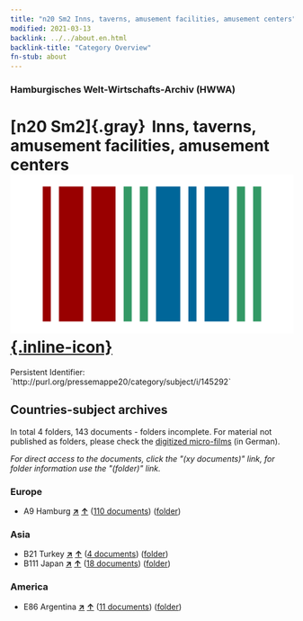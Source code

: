 ```yaml
---
title: "n20 Sm2 Inns, taverns, amusement facilities, amusement centers"
modified: 2021-03-13
backlink: ../../about.en.html
backlink-title: "Category Overview"
fn-stub: about
---
```


### Hamburgisches Welt-Wirtschafts-Archiv (HWWA)

# [n20 Sm2]{.gray}&#8201; Inns, taverns, amusement facilities, amusement centers &#160; [![Wikidata](/images/Wikidata-logo.svg "Wikidata"){.inline-icon}](http://www.wikidata.org/entity/Q104710957)

<div class="hint">Persistent Identifier: `http://purl.org/pressemappe20/category/subject/i/145292`</div>







## Countries-subject archives





In total 4 folders, 143 documents - folders incomplete.
For material not published as folders, please check the [digitized micro-films](/film/h1_sh.de.html) (in German).

_For direct access to the documents, click the "(xy documents)" link, for folder information use the "(folder)" link._



### Europe

- A9 Hamburg [**&nearr;**](../../../geo/i/140905/about.en.html "Hamburg (all folders)") [**&uarr;**](../../../geo/about.en.html#A9 "Country category system") (<a href="https://pm20.zbw.eu/iiifview/folder/sh/140905,145292" title="about: Hamburg : Inns, taverns, amusement facilities, amusement centers" target="_blank">110 documents</a>) ([folder](../../../../folder/sh/1409xx/140905/1452xx/145292/about.en.html))

### Asia

- B21 Turkey [**&nearr;**](../../../geo/i/141111/about.en.html "Turkey (all folders)") [**&uarr;**](../../../geo/about.en.html#B21 "Country category system") (<a href="https://pm20.zbw.eu/iiifview/folder/sh/141111,145292" title="about: Turkey : Inns, taverns, amusement facilities, amusement centers" target="_blank">4 documents</a>) ([folder](../../../../folder/sh/1411xx/141111/1452xx/145292/about.en.html))
- B111 Japan [**&nearr;**](../../../geo/i/141272/about.en.html "Japan (all folders)") [**&uarr;**](../../../geo/about.en.html#B111 "Country category system") (<a href="https://pm20.zbw.eu/iiifview/folder/sh/141272,145292" title="about: Japan : Inns, taverns, amusement facilities, amusement centers" target="_blank">18 documents</a>) ([folder](../../../../folder/sh/1412xx/141272/1452xx/145292/about.en.html))

### America

- E86 Argentina [**&nearr;**](../../../geo/i/141692/about.en.html "Argentina (all folders)") [**&uarr;**](../../../geo/about.en.html#E86 "Country category system") (<a href="https://pm20.zbw.eu/iiifview/folder/sh/141692,145292" title="about: Argentina : Inns, taverns, amusement facilities, amusement centers" target="_blank">11 documents</a>) ([folder](../../../../folder/sh/1416xx/141692/1452xx/145292/about.en.html))








